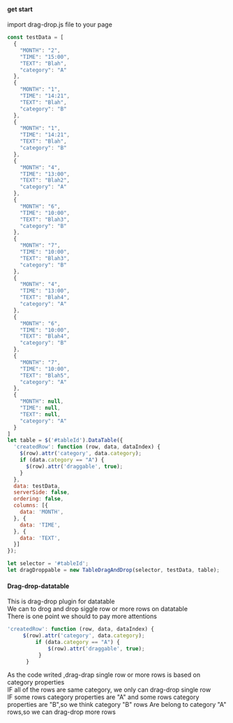 #### get start
import drag-drop.js file to your page
```javascript
const testData = [
  {
    "MONTH": "2",
    "TIME": "15:00",
    "TEXT": "Blah",
    "category": "A"
  },
  {
    "MONTH": "1",
    "TIME": "14:21",
    "TEXT": "Blah",
    "category": "B"
  },
  {
    "MONTH": "1",
    "TIME": "14:21",
    "TEXT": "Blah",
    "category": "B"
  },
  {
    "MONTH": "4",
    "TIME": "13:00",
    "TEXT": "Blah2",
    "category": "A"
  },
  {
    "MONTH": "6",
    "TIME": "10:00",
    "TEXT": "Blah3",
    "category": "B"
  },
  {
    "MONTH": "7",
    "TIME": "10:00",
    "TEXT": "Blah3",
    "category": "B"
  },
  {
    "MONTH": "4",
    "TIME": "13:00",
    "TEXT": "Blah4",
    "category": "A"
  },
  {
    "MONTH": "6",
    "TIME": "10:00",
    "TEXT": "Blah4",
    "category": "B"
  },
  {
    "MONTH": "7",
    "TIME": "10:00",
    "TEXT": "Blah5",
    "category": "A"
  },
  {
    "MONTH": null,
    "TIME": null,
    "TEXT": null,
    "category": "A"
  }
]
let table = $('#tableId').DataTable({
  'createdRow': function (row, data, dataIndex) {
    $(row).attr('category', data.category);
    if (data.category == "A") {
      $(row).attr('draggable', true);
    }
  },
  data: testData,
  serverSide: false,
  ordering: false,
  columns: [{
    data: 'MONTH',
  }, {
    data: 'TIME',
  }, {
    data: 'TEXT',
  }]
});

let selector = '#tableId';
let dragDroppable = new TableDragAndDrop(selector, testData, table);
```



#### Drag-drop-datatable
This is drag-drop plugin for datatable <br/>
We can to drog and drop siggle row or more rows on datatable <br/>
There is one point we should to pay more attentions <br/>
```javascript
'createdRow': function (row, data, dataIndex) {
     $(row).attr('category', data.category);
         if (data.category == "A") {
             $(row).attr('draggable', true);
          }
      }
```
As the code writed ,drag-drap single row or more rows is based on category properties <br/>
IF all of the rows are same category, we only can drag-drop single row <br/>
IF some rows category properties are "A" and some rows category properties are "B",so we think category "B" rows Are belong to category "A" rows,so we can drag-drop more rows <br/>
